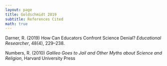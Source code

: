 ```yaml
---
layout: page
title: Goldschmidt 2019
subtitle: References Cited
math: true
---
```


Darner, R. (2019) How Can Educators Confront Science Denial? *Educational Researcher*, 48(4), 229–238. 

Numbers, R. (2010) *Galileo Goes to Jail and Other Myths about Science and Religion*, Harvard University Press
